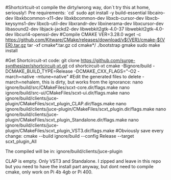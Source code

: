 #Shortcirtcuit-xt compile the dirty/wrong way, don´t try this at home, seriously!:
Pre requirements:
´cd´
sudo apt install -y build-essential libcairo-dev libxkbcommon-x11-dev libxkbcommon-dev libxcb-cursor-dev libxcb-keysyms1-dev libxcb-util-dev libxrandr-dev libxinerama-dev libxcursor-dev libasound2-dev libjack-jackd2-dev libwebkit2gtk-4.0-37 libwebkit2gtk-4.0-dev libcurl4-openssl-dev 
#Compile CMAKE
VER=3.28.0
wget -c https://github.com/Kitware/CMake/releases/download/v${VER}/cmake-${VER}.tar.gz
tar -xf cmake*.tar.gz
cd cmake*/
./bootstrap
gmake
sudo make install

#Get Shortcircuit-xt code:
git clone https://github.com/surge-synthesizer/shortcircuit-xt.git
cd shortcircuit-xt
cmake -Bignore/build -DCMAKE_BUILD_TYPE=Release -DCMAKE_CXX_FLAGS="-O2 -march=native -mtune=native"
#Edit the generated files to delete -march=nehalem, this is dirty, but works from the ignorance:
nano ignore/build/src/CMakeFiles/scxt-core.dir/flags.make
nano ignore/build/src-ui/CMakeFiles/scxt-ui.dir/flags.make
nano ignore/build/clients/juce-plugin/CMakeFiles/scxt_plugin_CLAP.dir/flags.make
nano ignore/build/clients/juce-plugin/CMakeFiles/scxt_plugin.dir/flags.make
nano ignore/build/clients/juce-plugin/CMakeFiles/scxt_plugin_Standalone.dir/flags.make
nano ignore/build/clients/juce-plugin/CMakeFiles/scxt_plugin_VST3.dir/flags.make
#Obviously save every change:
cmake --build ignore/build --config Release --target scxt_plugin_All

The compiled will be in:
ignore/build/clients/juce-plugin

CLAP  is empty. Only VST3 and Standalone. I zipped and leave in this repo but you need to have the install part anyway, but dont need to compile cmake, only work on Pi 4b 4gb or Pi 400.
